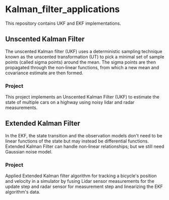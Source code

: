 # Kalman_filter_applications

This repository contains UKF and EKF implementations.

## Unscented Kalman Filter

The unscented Kalman filter (UKF) uses a deterministic sampling technique known as the unscented transformation (UT) to pick a minimal set of sample points (called sigma points) around the mean. The sigma points are then propagated through the non‐linear functions, from which a new mean and covariance estimate are then formed.

### Project

This project implements an Unscented Kalman Filter (UKF) to estimate the state of multiple cars on a highway using noisy lidar and radar measurements.

## Extended Kalman Filter

In the EKF, the state transition and the observation models don't need to be linear functions of the state but may instead be differential functions. Extended Kalman Filter can handle non‐linear relationships; but we still need Gaussian noise model.

### Project

Applied Extended Kalman filter algorithm for tracking a bicycle's position and velocity in a simulator by fusing Lidar sensor
measurements for the update step and radar sensor for measurement step and linearizing the EKF algorithm's data.
